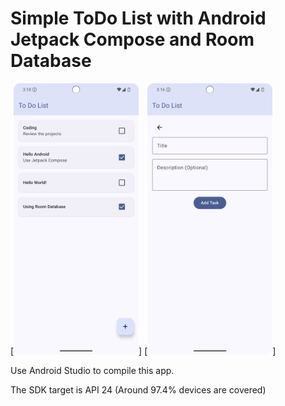 # Simple ToDo List with Android Jetpack Compose and Room Database

[<img src="Samples/TasklistScreen.png" width="200"/>]
[<img src="Samples/AddTaskScreen.png" width="200"/>]

Use Android Studio to compile this app.

The SDK target is API 24 (Around 97.4% devices are covered)

